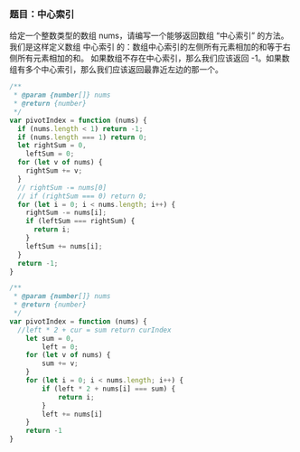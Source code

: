 ### 题目：中心索引
给定一个整数类型的数组 nums，请编写一个能够返回数组 “中心索引” 的方法。
我们是这样定义数组 中心索引 的：数组中心索引的左侧所有元素相加的和等于右侧所有元素相加的和。
如果数组不存在中心索引，那么我们应该返回 -1。如果数组有多个中心索引，那么我们应该返回最靠近左边的那一个。

```javascript
/**
 * @param {number[]} nums
 * @return {number}
 */
var pivotIndex = function (nums) {
  if (nums.length < 1) return -1;
  if (nums.length === 1) return 0;
  let rightSum = 0,
    leftSum = 0;
  for (let v of nums) {
    rightSum += v;
  }
  // rightSum -= nums[0]
  // if (rightSum === 0) return 0;
  for (let i = 0; i < nums.length; i++) {
    rightSum -= nums[i];
    if (leftSum === rightSum) {
      return i;
    }
    leftSum += nums[i];
  }
  return -1;
}
```

```javascript
/**
 * @param {number[]} nums
 * @return {number}
 */
var pivotIndex = function (nums) {
  //left * 2 + cur = sum return curIndex
    let sum = 0,
        left = 0;
    for (let v of nums) {
        sum += v;
    }
    for (let i = 0; i < nums.length; i++) {
        if (left * 2 + nums[i] === sum) {
            return i;
        }
        left += nums[i]
    }
    return -1
}
```
